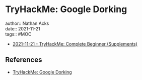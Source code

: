 # TryHackMe: Google Dorking

author:: Nathan Acks  
date:: 2021-11-21  
tags:: #MOC

* [2021-11-21 - TryHackMe: Complete Beginner (Supplements)](../log/2021-11-21-tryhackme-complete-beginner-supplements.md)

## References

* [TryHackMe: Google Dorking](https://tryhackme.com/room/googledorking)
